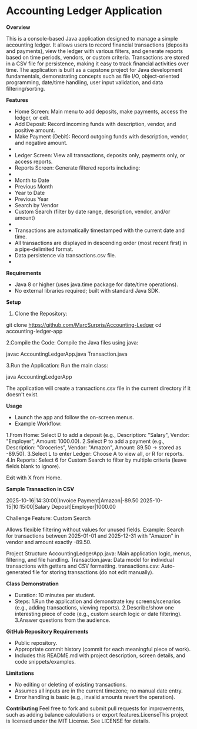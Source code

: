                
# **Accounting Ledger Application**
 
**Overview**

This is a console-based Java application designed to manage a simple accounting ledger. 
It allows users to record financial transactions (deposits and payments), view the ledger with various filters, and generate reports based on time periods, vendors, or custom criteria. 
Transactions are stored in a CSV file for persistence, making it easy to track financial activities over time.
The application is built as a capstone project for Java development fundamentals, demonstrating concepts such as file I/O, object-oriented programming, date/time handling, user input validation, and data filtering/sorting.


**Features**

* Home Screen: Main menu to add deposits, make payments, access the ledger, or exit.
* Add Deposit: Record incoming funds with description, vendor, and positive amount.
* Make Payment (Debit): Record outgoing funds with description, vendor, and negative amount.
* 
* Ledger Screen: View all transactions, deposits only, payments only, or access reports.
* Reports Screen: Generate filtered reports including:
* 
* Month to Date
* Previous Month
* Year to Date
* Previous Year
* Search by Vendor
* Custom Search (filter by date range, description, vendor, and/or amount)
* 
* Transactions are automatically timestamped with the current date and time.
* All transactions are displayed in descending order (most recent first) in a pipe-delimited format.
* Data persistence via transactions.csv file.
* 

**Requirements**
* Java 8 or higher (uses java.time package for date/time operations).
* No external libraries required; built with standard Java SDK.


**Setup**

1. Clone the Repository:

git clone https://github.com/MarcSurpris/Accounting-Ledger
cd accounting-ledger-app

2.Compile the Code:
Compile the Java files using java:

javac AccountingLedgerApp.java Transaction.java

3.Run the Application:
Run the main class:

java AccountingLedgerApp

The application will create a transactions.csv file in the current directory if it doesn't exist.

**Usage**

* Launch the app and follow the on-screen menus.
* Example Workflow:

1.From Home: Select D to add a deposit (e.g., Description: "Salary", Vendor: "Employer", Amount: 1000.00).
2.Select P to add a payment (e.g., Description: "Groceries", Vendor: "Amazon", Amount: 89.50 → stored as -89.50).
3.Select L to enter Ledger: Choose A to view all, or R for reports.
4.In Reports: Select 6 for Custom Search to filter by multiple criteria (leave fields blank to ignore).

Exit with X from Home.

**Sample Transaction in CSV**

2025-10-16|14:30:00|Invoice Payment|Amazon|-89.50
2025-10-15|10:15:00|Salary Deposit|Employer|1000.00

Challenge Feature: Custom Search

Allows flexible filtering without values for unused fields.
Example: Search for transactions between 2025-01-01 and 2025-12-31 with "Amazon" in vendor and amount exactly -89.50.

Project Structure
AccountingLedgerApp.java: Main application logic, menus, filtering, and file handling.
Transaction.java: Data model for individual transactions with getters and CSV formatting.
transactions.csv: Auto-generated file for storing transactions (do not edit manually).

**Class Demonstration**
* Duration: 10 minutes per student.
* Steps:
1.Run the application and demonstrate key screens/scenarios (e.g., adding transactions, viewing reports).
2.Describe/show one interesting piece of code (e.g., custom search logic or date filtering).
3.Answer questions from the audience.

**GitHub Repository Requirements**
* Public repository.
* Appropriate commit history (commit for each meaningful piece of work).
* Includes this README.md with project description, screen details, and code snippets/examples.


**Limitations**
* No editing or deleting of existing transactions.
* Assumes all inputs are in the current timezone; no manual date entry.
* Error handling is basic (e.g., invalid amounts revert the operation).

**Contributing**
Feel free to fork and submit pull requests for improvements, such as adding balance calculations or export features.LicenseThis project is licensed under the MIT License. See LICENSE for details.

